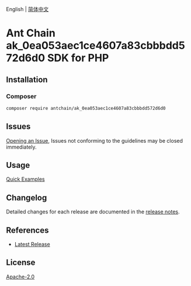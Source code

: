 English | [简体中文](README-CN.md)

# Ant Chain ak_0ea053aec1ce4607a83cbbbdd572d6d0 SDK for PHP

## Installation

### Composer

```bash
composer require antchain/ak_0ea053aec1ce4607a83cbbbdd572d6d0
```

## Issues

[Opening an Issue](https://github.com/alipay/antchain-openapi-prod-sdk/issues/new), Issues not conforming to the guidelines may be closed immediately.

## Usage

[Quick Examples](https://github.com/alipay/antchain-openapi-prod-sdk/blob/master/docs/0-Examples-EN.md#quick-examples)

## Changelog

Detailed changes for each release are documented in the [release notes](./ChangeLog.txt).

## References

* [Latest Release](https://github.com/antchain-openapi-sdk-php)

## License

[Apache-2.0](http://www.apache.org/licenses/LICENSE-2.0)
